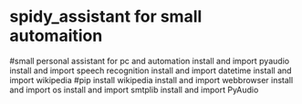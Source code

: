 # spidy_assistant for small automaition

#small personal assistant for pc and automation
install and import pyaudio
install and import speech recognition
install and import datetime
install and import wikipedia  #pip install wikipedia
install and import webbrowser
install and import os
install and import smtplib
install and 
import PyAudio
